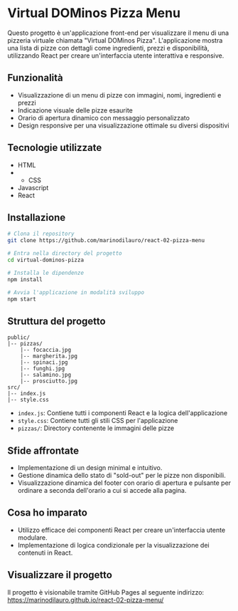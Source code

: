 # Virtual DOMinos Pizza Menu

Questo progetto è un'applicazione front-end per visualizzare il menu di una pizzeria virtuale chiamata "Virtual DOMinos Pizza". L'applicazione mostra una lista di pizze con dettagli come ingredienti, prezzi e disponibilità, utilizzando React per creare un'interfaccia utente interattiva e responsive.

## Funzionalità

- Visualizzazione di un menu di pizze con immagini, nomi, ingredienti e prezzi
- Indicazione visuale delle pizze esaurite
- Orario di apertura dinamico con messaggio personalizzato
- Design responsive per una visualizzazione ottimale su diversi dispositivi

## Tecnologie utilizzate

- HTML
- - CSS
- Javascript
- React

## Installazione

```bash
# Clona il repository
git clone https://github.com/marinodilauro/react-02-pizza-menu

# Entra nella directory del progetto
cd virtual-dominos-pizza

# Installa le dipendenze
npm install

# Avvia l'applicazione in modalità sviluppo
npm start
```

## Struttura del progetto

```
public/
|-- pizzas/
    |-- focaccia.jpg
    |-- margherita.jpg
    |-- spinaci.jpg
    |-- funghi.jpg
    |-- salamino.jpg
    |-- prosciutto.jpg
src/
|-- index.js
|-- style.css
```

- `index.js`: Contiene tutti i componenti React e la logica dell'applicazione
- `style.css`: Contiene tutti gli stili CSS per l'applicazione
- `pizzas/`: Directory contenente le immagini delle pizze

## Sfide affrontate

- Implementazione di un design minimal e intuitivo.
- Gestione dinamica dello stato di "sold-out" per le pizze non disponibili.
- Visualizzazione dinamica del footer con orario di apertura e pulsante per ordinare a seconda dell'orario a cui si accede alla pagina.

## Cosa ho imparato

- Utilizzo efficace dei componenti React per creare un'interfaccia utente modulare.
- Implementazione di logica condizionale per la visualizzazione dei contenuti in React.

## Visualizzare il progetto

Il progetto è visionabile tramite GitHub Pages al seguente indirizzo: https://marinodilauro.github.io/react-02-pizza-menu/

